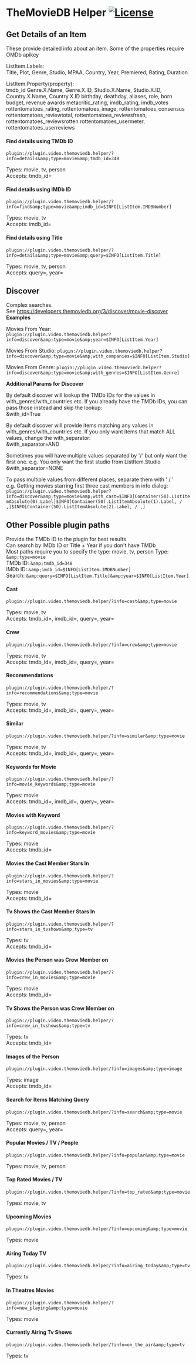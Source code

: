 # TheMovieDB Helper [![License](https://img.shields.io/badge/License-GPLv3-blue)](https://github.com/jurialmunkey/plugin.video.themoviedb.helper/blob/master/LICENSE.txt)


## Get Details of an Item
These provide detailed info about an item. Some of the properties require OMDb apikey

ListItem.Labels:  
Title, Plot, Genre, Studio, MPAA, Country, Year, Premiered, Rating, Duration

ListItem.Property(property):  
tmdb_id
Genre.X.Name, Genre.X.ID, Studio.X.Name, Studio.X.ID, Country.X.Name, Country.X.ID
birthday, deathday, aliases, role, born
budget, revenue
awards
metacritic_rating, 
imdb_rating, imdb_votes
rottentomatoes_rating, rottentomatoes_image, rottentomatoes_consensus
rottentomatoes_reviewtotal, rottentomatoes_reviewsfresh, rottentomatoes_reviewsrotten
rottentomatoes_usermeter, rottentomatoes_userreviews



#### Find details using TMDb ID
`plugin://plugin.video.themoviedb.helper/?info=details&amp;type=movie&amp;tmdb_id=348`

Types: movie, tv, person  
Accepts: tmdb_id=


#### Find details using IMDb ID
`plugin://plugin.video.themoviedb.helper/?info=find&amp;type=movie&amp;imdb_id=$INFO[ListItem.IMDBNumber]`

Types: movie, tv  
Accepts: imdb_id=


#### Find details using Title
`plugin://plugin.video.themoviedb.helper/?info=details&amp;type=movie&amp;query=$INFO[ListItem.Title]`

Types: movie, tv, person  
Accepts: query=, year=


## Discover
Complex searches.  
See https://developers.themoviedb.org/3/discover/movie-discover  
**Examples**

Movies From Year:  
`plugin://plugin.video.themoviedb.helper?info=discover&amp;type=movie&amp;year=$INFO[ListItem.Year]`

Movies From Studio:
`plugin://plugin.video.themoviedb.helper?info=discover&amp;type=movie&amp;with_companies=$INFO[ListItem.Studio]`

Movies From Genre:
`plugin://plugin.video.themoviedb.helper?info=discover&amp;type=movie&amp;with_genres=$INFO[ListItem.Genre]`


**Additional Params for Discover**

By default discover will lookup the TMDb IDs for the values in with_genres/with_countries etc.
If you already have the TMDb IDs, you can pass those instead and skip the lookup:  
&amp;with_id=True

By default discover will provide items matching any values in with_genres/with_countries etc. 
If you only want items that match ALL values, change the with_separator:  
&amp;with_separator=AND

Sometimes you will have multiple values separated by '/' but only want the first one. 
e.g. You only want the first studio from ListItem.Studio  
&amp;with_separator=NONE

To pass multiple values from different places, separate them with ' / '  
e.g. Getting movies starring first three cast members in info dialog:  
`plugin://plugin.video.themoviedb.helper?info=discover&amp;type=movie&amp;with_cast=$INFO[Container(50).ListItemAbsolute(0).Label]$INFO[Container(50).ListItemAbsolute(1).Label, / ,]$INFO[Container(50).ListItemAbsolute(2).Label, / ,]`



## Other Possible plugin paths
Provide the TMDb ID to the plugin for best results  
Can search by IMDb ID or Title + Year if you don't have TMDb  
Most paths require you to specify the type: movie, tv, person
Type: `&amp;type=movie`  
TMDb ID: `&amp;tmdb_id=348`  
IMDb ID: `&amp;imdb_id=$INFO[ListItem.IMDBNumber]`  
Search: `&amp;query=$INFO[ListItem.Title]&amp;year=$INFO[ListItem.Year]`  


#### Cast
`plugin://plugin.video.themoviedb.helper/?info=cast&amp;type=movie`

Types: movie, tv  
Accepts: tmdb_id=, imdb_id=, query=, year=


#### Crew
`plugin://plugin.video.themoviedb.helper/?info=crew&amp;type=movie`

Types: movie, tv  
Accepts: tmdb_id=, imdb_id=, query=, year=


#### Recommendations
`plugin://plugin.video.themoviedb.helper/?info=recommendations&amp;type=movie`

Types: movie, tv  
Accepts: tmdb_id=, imdb_id=, query=, year=


#### Similar
`plugin://plugin.video.themoviedb.helper/?info=similar&amp;type=movie`

Types: movie, tv  
Accepts: tmdb_id=, imdb_id=, query=, year=


#### Keywords for Movie
`plugin://plugin.video.themoviedb.helper/?info=movie_keywords&amp;type=movie`

Types: movie  
Accepts: tmdb_id=, imdb_id=, query=, year=


#### Movies with Keyword
`plugin://plugin.video.themoviedb.helper/?info=keyword_movies&amp;type=movie`

Types: movie  
Accepts: tmdb_id=


#### Movies the Cast Member Stars In
`plugin://plugin.video.themoviedb.helper/?info=stars_in_movies&amp;type=movie`

Types: movie  
Accepts: tmdb_id=


#### Tv Shows the Cast Member Stars In
`plugin://plugin.video.themoviedb.helper/?info=stars_in_tvshows&amp;type=tv`

Types: tv  
Accepts: tmdb_id=


#### Movies the Person was Crew Member on
`plugin://plugin.video.themoviedb.helper/?info=crew_in_movies&amp;type=movie`

Types: movie  
Accepts: tmdb_id=


#### Tv Shows the Person was Crew Member on
`plugin://plugin.video.themoviedb.helper/?info=crew_in_tvshows&amp;type=tv`

Types: tv  
Accepts: tmdb_id=


#### Images of the Person
`plugin://plugin.video.themoviedb.helper/?info=images&amp;type=image`

Types: image  
Accepts: tmdb_id=


#### Search for Items Matching Query
`plugin://plugin.video.themoviedb.helper/?info=search&amp;type=movie`

Types: movie, tv, person  
Accepts: query=, year=


#### Popular Movies / TV / People
`plugin://plugin.video.themoviedb.helper/?info=popular&amp;type=movie`

Types: movie, tv, person  


#### Top Rated Movies / TV
`plugin://plugin.video.themoviedb.helper/?info=top_rated&amp;type=movie`

Types: movie, tv  


#### Upcoming Movies
`plugin://plugin.video.themoviedb.helper/?info=upcoming&amp;type=movie`

Types: movie  


#### Airing Today TV
`plugin://plugin.video.themoviedb.helper/?info=airing_today&amp;type=tv`

Types: tv  


#### In Theatres Movies
`plugin://plugin.video.themoviedb.helper/?info=now_playing&amp;type=movie`

Types: movie  


#### Currently Airing Tv Shows
`plugin://plugin.video.themoviedb.helper/?info=on_the_air&amp;type=tv`

Types: tv  


